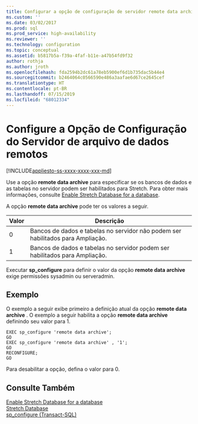 ```yaml
---
title: Configurar a opção de configuração de servidor remote data archive | Microsoft Docs
ms.custom: ''
ms.date: 03/02/2017
ms.prod: sql
ms.prod_service: high-availability
ms.reviewer: ''
ms.technology: configuration
ms.topic: conceptual
ms.assetid: b5817b5a-f39a-4faf-b11e-a47b54fd9f32
author: rothja
ms.author: jroth
ms.openlocfilehash: fda2594b2dc61a78eb5900ef6d1b735dac5b44e4
ms.sourcegitcommit: b2464064c0566590e486a3aafae6d67ce2645cef
ms.translationtype: HT
ms.contentlocale: pt-BR
ms.lasthandoff: 07/15/2019
ms.locfileid: "68012334"
---
```

# <a name="configure-the-remote-data-archive-server-configuration-option"></a>Configure a Opção de Configuração do Servidor de arquivo de dados remotos
[!INCLUDE[appliesto-ss-xxxx-xxxx-xxx-md](../../includes/appliesto-ss-xxxx-xxxx-xxx-md.md)]

  Use a opção **remote data archive** para especificar se os bancos de dados e as tabelas no servidor podem ser habilitados para Stretch. Para obter mais informações, consulte [Enable Stretch Database for a database](../../sql-server/stretch-database/enable-stretch-database-for-a-database.md).  
  
 A opção **remote data archive** pode ter os valores a seguir.  
  
|Valor|Descrição|  
|-----------|-----------------|  
|0|Bancos de dados e tabelas no servidor não podem ser habilitados para Ampliação.|  
|1|Bancos de dados e tabelas no servidor podem ser habilitados para Ampliação.|  
  
 Executar **sp_configure** para definir o valor da opção **remote data archive** exige permissões sysadmin ou serveradmin.  
  
## <a name="example"></a>Exemplo  
 O exemplo a seguir exibe primeiro a definição atual da opção **remote data archive** . O exemplo a seguir habilita a opção **remote data archive** definindo seu valor para 1.  
  
```  
EXEC sp_configure 'remote data archive';  
GO  
EXEC sp_configure 'remote data archive' , '1';  
GO  
RECONFIGURE;  
GO  
```  
  
 Para desabilitar a opção, defina o valor para 0.  
  
## <a name="see-also"></a>Consulte Também  
 [Enable Stretch Database for a database](../../sql-server/stretch-database/enable-stretch-database-for-a-database.md)   
 [Stretch Database](../../sql-server/stretch-database/stretch-database.md)   
 [sp_configure &#40;Transact-SQL&#41;](../../relational-databases/system-stored-procedures/sp-configure-transact-sql.md)  
  
  
